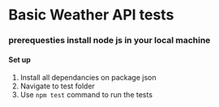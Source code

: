 #  Basic Weather API tests
### prerequesties install node js in your local machine
#### Set up
1. Install all dependancies on package json 
2. Navigate to test folder 
3. Use `npm test`  command to run the tests
